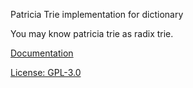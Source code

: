 Patricia Trie implementation for dictionary

You may know patricia trie as radix trie.

[Documentation](http://htmlpreview.github.io/?https://raw.github.com/jackson7am/patricia/master/documentation/patriciaDictionary.html)

[License: GPL-3.0](https://github.com/jackson7am/patricia/blob/master/LICENSE)